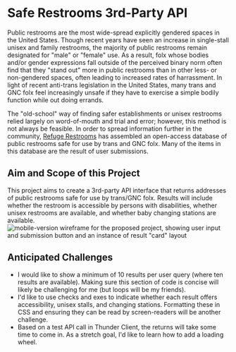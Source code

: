 # Safe Restrooms 3rd-Party API
Public restrooms are the most wide-spread explicitly gendered spaces in the United States. Though recent years have seen an increase in single-stall unisex and family restrooms, the majority of public restrooms remain designated for "male" or "female" use. As a result, folx whose bodies and/or gender expressions fall outside of the perceived binary norm often find that they "stand out" more in public restrooms than in other less- or non-gendered spaces, often leading to increased rates of harrassment. In light of recent anti-trans legislation in the United States, many trans and GNC folx feel increasingly unsafe if they have to exercise a simple bodily function while out doing errands.

The "old-school" way of finding safer establishments or unisex restrooms relied largely on word-of-mouth and trial and error; however, this method is not always be feasible. In order to spread information further in the community, [Refuge Restrooms](https://www.refugerestrooms.org/) has assembled an open-access database of public restrooms safe for use by trans and GNC folx. Many of the items in this database are the result of user submissions.
## Aim and Scope of this Project
This project aims to create a 3rd-party API interface that returns addresses of public restrooms safe for use by trans/GNC folx. Results will include whether the restroom is accessible by persons with disabilities, whether unisex restrooms are available, and whether baby changing stations are available.
![mobile-version wireframe for the proposed project, showing user input and submission button and an instance of result "card" layout](https://github.com/rhysrfrazier/safe-restroom-3rd-party-api/assets/140181425/70b32f4b-bae2-4e30-a322-270bbec2a4a9)
## Anticipated Challenges
- I would like to show a minimum of 10 results per user query (where ten results are available). Making sure this section of code is concise will likely be challenging for me (but loops will be my friends).
- I'd like to use checks and exes to indicate whether each result offers accessibility, unisex stalls, and changing stations. Formatting these in CSS and ensuring they can be read by screen-readers will be another challenge.
- Based on a test API call in Thunder Client, the returns will take some time to come in. As a stretch goal, I'd like to learn how to add a loading wheel.

